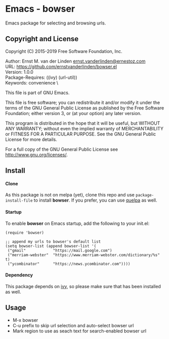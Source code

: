 Emacs - bowser
==============
Emacs package for selecting and browsing urls.

Copyright and License
---------------------
Copyright (C) 2015-2019  Free Software Foundation, Inc.

Author: Ernst M. van der Linden <ernst.vanderlinden@ernestoz.com> \
URL: https://github.com/ernstvanderlinden/bowser.el \
Version: 1.0.0 \
Package-Requires: ((ivy) (url-util)) \
Keywords: convenience \

This file is part of GNU Emacs.

This file is free software; you can redistribute it and/or modify
it under the terms of the GNU General Public License as published by
the Free Software Foundation; either version 3, or (at your option)
any later version.

This program is distributed in the hope that it will be useful,
but WITHOUT ANY WARRANTY; without even the implied warranty of
MERCHANTABILITY or FITNESS FOR A PARTICULAR PURPOSE.  See the
GNU General Public License for more details.

For a full copy of the GNU General Public License
see <http://www.gnu.org/licenses/>.

Install
-------
#### Clone
As this package is not on melpa (yet), clone this repo and use ```package-install-file``` to install **bowser**. If you prefer, you can use [quelpa](https://github.com/quelpa/quelpa) as well.

#### Startup
To enable **bowser** on Emacs startup, add the following to your init.el:

```elisp
(require 'bowser)

;; append my urls to bowser's default list
(setq bowser-list (append bowser-list '(
 ("gmail"            "https://mail.google.com")
 ("merriam-webster"  "https://www.merriam-webster.com/dictionary/%s" t)
 ("ycombinator"      "https://news.ycombinator.com"))))
```

#### Dependency
This package depends on [ivy](https://melpa.org/#/ivy), so please make sure that has been installed as well.

Usage
-----
- M-x bowser
- C-u prefix to skip url selection and auto-select bowser url
- Mark region to use as seach text for search-enabled bowser url
